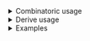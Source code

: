<details>
<summary style="display: list-item;">Combinatoric usage</summary>

```no_run
# use std::ffi::OsString;
# use bpaf::*;
#[derive(Debug, Clone)]
# #[allow(dead_code)]
pub struct Options {
    turbo: bool,
    rest: Vec<OsString>,
}

pub fn options() -> OptionParser<Options> {
    let turbo = short('t')
        .long("turbo")
        .help("Engage the turbo mode")
        .switch();
    let rest = any::<OsString>("REST")
        .help("app will pass anything unused to a child process")
        .guard(|x| x != "--help", "keep help")
        .many();
    construct!(Options { turbo, rest }).to_options()
}
```

</details>
<details>
<summary style="display: list-item;">Derive usage</summary>

```no_run
# use std::ffi::OsString;
# use bpaf::*;
#[derive(Debug, Clone, Bpaf)]
# #[allow(dead_code)]
#[bpaf(options)]
pub struct Options {
    #[bpaf(short, long)]
    /// Engage the turbo mode
    turbo: bool,
    #[bpaf(any("REST"), guard(not_help, "keep help"), many)]
    /// app will pass anything unused to a child process
    rest: Vec<OsString>,
}

fn not_help(s: &OsString) -> bool {
    s != "--help"
}
```

</details>
<details>
<summary style="display: list-item;">Examples</summary>


Capture `--turbo` flag for internal use and return everything else as is so it can be passed
to some other program. Anything except for `--turbo` here and in following examples is
consumed by `any`
```console
% app --turbo git commit -m "hello world"
Options { turbo: true, rest: ["git", "commit", "-m", "hello world"] }
```

Or just capture and return everything
```console
% app git commit -m "hello world"
Options { turbo: false, rest: ["git", "commit", "-m", "hello world"] }
```

Doesn't have to be in order either
```console
% app git commit -m="hello world" --turbo
Options { turbo: true, rest: ["git", "commit", "-m=hello world"] }
```

You can keep `--help` working, but you need to add extra `guard` for that
```console
% app --turbo --help
Usage: [-t] <REST>...

Available positional items:
    <REST>  app will pass anything unused to a child process

Available options:
    -t, --turbo  Engage the turbo mode
    -h, --help   Prints help information
```

</details>
